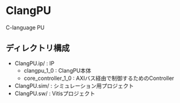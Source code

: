 # ClangPU

C-language PU

## ディレクトリ構成

- ClangPU.ip/ : IP
    - clangpu\_1\_0 : ClangPU本体
    - core\_controller\_1\_0 : AXIバス経由で制御するためのController
- ClangPU.sim/ : シミュレーション用プロジェクト
- ClangPU.sw/ : Vitisプロジェクト
